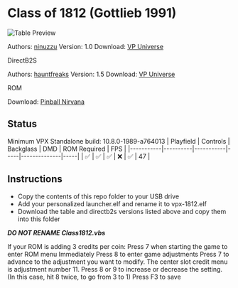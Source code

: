 # Class of 1812 (Gottlieb 1991)

![Table Preview](https://vpuniverse.com/screenshots/monthly_2019_03/1859157671_1812(Custom).png.5b750bce8ec99699c1e84a9d7043c03f.png)

Authors: [ninuzzu](https://vpuniverse.com/profile/5530-ninuzzu/)
Version: 1.0
Download: [VP Universe](https://vpuniverse.com/files/file/5491-class-of-1812/)

DirectB2S

Authors: [hauntfreaks](https://vpuniverse.com/profile/5216-hauntfreaks/)
Version: 1.5
Download: [VP Universe](https://vpuniverse.com/files/file/17846-class-of-1812-gottlieb-1991-b2s/)

ROM

Download: [Pinball Nirvana](https://pinballnirvana.com/forums/resources/clas1812.1668/)

## Status 

Minimum VPX Standalone build: 10.8.0-1989-a764013
| Playfield | Controls | Backglass | DMD | ROM Required | FPS | 
|-----------|----------|-----------|-----|--------------|-----|
| :white_check_mark: | :white_check_mark: | :white_check_mark: | :x: | :white_check_mark: | 47 |

## Instructions

- Copy the contents of this repo folder to your USB drive
- Add your personalized launcher.elf and rename it to vpx-1812.elf
- Download the table and directb2s versions listed above and copy them into this folder

***DO NOT RENAME Class1812.vbs***

If your ROM is adding 3 credits per coin:
	Press 7 when starting the game to enter ROM menu
	Immediately Press 8 to enter game adjustments
	Press 7 to advance to the adjustment you want to modify. The center slot credit menu is adjustment number 11. 
	Press 8 or 9 to increase or decrease the setting.  (In this case, hit 8 twice, to go from 3 to 1)
	Press F3 to save